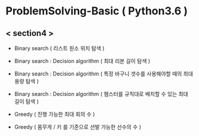 # ProblemSolving-Basic ( Python3.6 )

## < section4 >
- Binary search ( 리스트 원소 위치 탐색 )
- Binary search : Decision algorithm ( 최대 리본 길이 탐색 )
- Binary search : Decision algorithm ( 특정 바구니 갯수를 사용해야할 때의 최대 용량 탐색 )
- Binary search : Decision algorithm ( 햄스터를 규칙대로 배치할 수 있는 최대 길이 탐색 )

- Greedy ( 진행 가능한 최대 회의 수 )
- Greedy ( 몸무게 / 키 를 기준으로 선발 가능한 선수의 수 )
